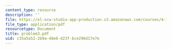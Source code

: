 ```yaml
---
content_type: resource
description: ''
file: https://ol-ocw-studio-app-production.s3.amazonaws.com/courses/4-123-architectural-design-level-i-perceptions-and-processes-fall-2003/c35a5a522b9a48e6d23fbce296d17e7e_problem3.pdf
file_type: application/pdf
resourcetype: Document
title: problem3.pdf
uid: c35a5a52-2b9a-48e6-d23f-bce296d17e7e
---
```

